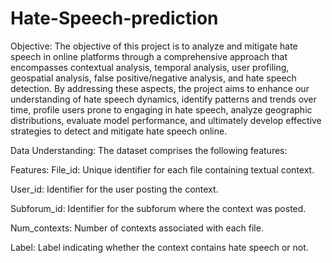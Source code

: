 # Hate-Speech-prediction

Objective:
The objective of this project is to analyze and mitigate hate speech
in online platforms through a comprehensive approach that
encompasses contextual analysis, temporal analysis, user profiling,
geospatial analysis, false positive/negative analysis, and hate
speech detection. By addressing these aspects, the project aims to
enhance our understanding of hate speech dynamics, identify
patterns and trends over time, profile users prone to engaging in
hate speech, analyze geographic distributions, evaluate model
performance, and ultimately develop effective strategies to detect
and mitigate hate speech online.

Data Understanding:
The dataset comprises the following features:

Features:
File_id: Unique identifier for each file containing textual
context.

User_id: Identifier for the user posting the context.

Subforum_id: Identifier for the subforum where the context
was posted.

Num_contexts: Number of contexts associated with each file.

Label: Label indicating whether the context contains
hate speech or not.
